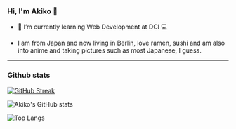### Hi, I'm Akiko 👋

- 🌱 I’m currently learning Web Development at DCI 💻

- I am from Japan and now living in Berlin, love ramen, sushi and am also into anime and taking pictures such as most Japanese, I guess.



---



### Github stats
[![GitHub Streak](http://github-readme-streak-stats.herokuapp.com?user=akiko-luka&theme=solarized-dark)](https://git.io/streak-stats)


![Akiko's GitHub stats](https://github-readme-stats.vercel.app/api?username=akiko-luka&theme=solarized-dark&dark_icons=true)

![Top Langs](https://github-readme-stats.vercel.app/api/top-langs/?username=akiko-luka&layout=compact)
 

<!--
**akiko-luka/akiko-luka** is a ✨ _special_ ✨ repository because its `README.md` (this file) appears on your GitHub profile.

Here are some ideas to get you started:

- 🔭 I’m currently working on ...
- 🌱 I’m currently learning ...
- 👯 I’m looking to collaborate on ...
- 🤔 I’m looking for help with ...
- 💬 Ask me about ...
- 📫 How to reach me: ...
- 😄 Pronouns: ...
- ⚡ Fun fact: ...


<p>&nbsp;<img align="center" src="https://github-readme-stats.vercel.app/api?username=akiko-luka&show_icons=true&theme=dark&title_color=ffffff&text_color=888686&locale=en" alt="akiko-luka" /></p>

![Akiko's GitHub stats](https://github-readme-stats.vercel.app/api?username=akiko-luka&theme=prussian&dark_icons=true)

![Top Langs](https://github-readme-stats.vercel.app/api/top-langs/?username=akiko-luka&layout=compact)
-->
